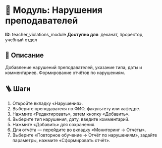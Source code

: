 # 📘 Модуль: Нарушения преподавателей
**ID**: teacher_violations_module
**Доступно для**: деканат, проректор, учебный отдел

## 📝 Описание
Добавление нарушений преподавателей, указание типа, даты и комментариев. Формирование отчётов по нарушениям.

## 🪜 Шаги
1. Откройте вкладку «Нарушения».
2. Выберите преподавателя по ФИО, факультету или кафедре.
3. Нажмите «Редактировать», затем кнопку «Добавить».
4. Выберите тип нарушения, дату, введите комментарий.
5. Нажмите «Добавить» для сохранения.
6. Для отчёта — перейдите во вкладку «Мониторинг → Отчёты».
7. Выберите «Повторное обучение → Отчёт по нарушениям», задайте параметры, нажмите «Сформировать отчёт».
